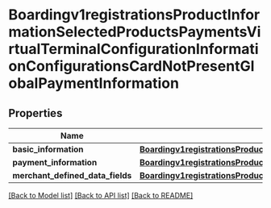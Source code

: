 # Boardingv1registrationsProductInformationSelectedProductsPaymentsVirtualTerminalConfigurationInformationConfigurationsCardNotPresentGlobalPaymentInformation

## Properties
Name | Type | Description | Notes
------------ | ------------- | ------------- | -------------
**basic_information** | [**Boardingv1registrationsProductInformationSelectedProductsPaymentsVirtualTerminalConfigurationInformationConfigurationsCardNotPresentGlobalPaymentInformationBasicInformation**](Boardingv1registrationsProductInformationSelectedProductsPaymentsVirtualTerminalConfigurationInformationConfigurationsCardNotPresentGlobalPaymentInformationBasicInformation.md) |  | [optional] 
**payment_information** | [**Boardingv1registrationsProductInformationSelectedProductsPaymentsVirtualTerminalConfigurationInformationConfigurationsCardNotPresentGlobalPaymentInformationPaymentInformation**](Boardingv1registrationsProductInformationSelectedProductsPaymentsVirtualTerminalConfigurationInformationConfigurationsCardNotPresentGlobalPaymentInformationPaymentInformation.md) |  | [optional] 
**merchant_defined_data_fields** | [**Boardingv1registrationsProductInformationSelectedProductsPaymentsVirtualTerminalConfigurationInformationConfigurationsCardNotPresentGlobalPaymentInformationMerchantDefinedDataFields**](Boardingv1registrationsProductInformationSelectedProductsPaymentsVirtualTerminalConfigurationInformationConfigurationsCardNotPresentGlobalPaymentInformationMerchantDefinedDataFields.md) |  | [optional] 

[[Back to Model list]](../README.md#documentation-for-models) [[Back to API list]](../README.md#documentation-for-api-endpoints) [[Back to README]](../README.md)



